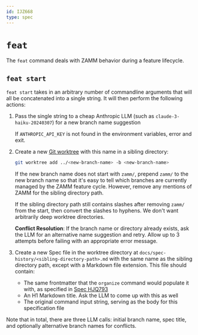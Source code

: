 ```yaml
---
id: IJZ668
type: spec
---
```


# `feat`

The `feat` command deals with ZAMM behavior during a feature lifecycle.

## `feat start`

`feat start` takes in an arbitrary number of commandline arguments that will all be concatenated into a single string. It will then perform the following actions:

1. Pass the single string to a cheap Anthropic LLM (such as `claude-3-haiku-20240307`) for a new branch name suggestion

   If `ANTHROPIC_API_KEY` is not found in the environment variables, error and exit.

2. Create a new [Git worktree](https://git-scm.com/docs/git-worktree) with this name in a sibling directory:

   ```bash
   git worktree add ../<new-branch-name> -b <new-branch-name>
   ```

   If the new branch name does not start with `zamm/`, prepend `zamm/` to the new branch name so that it's easy to tell which branches are currently managed by the ZAMM feature cycle. However, remove any mentions of ZAMM for the sibling directory path.

   If the sibling directory path still contains slashes after removing `zamm/` from the start, then convert the slashes to hyphens. We don't want arbitrarily deep worktree directories.

   **Conflict Resolution**: If the branch name or directory already exists, ask the LLM for an alternative name suggestion and retry. Allow up to 3 attempts before failing with an appropriate error message.

3. Create a new Spec file in the worktree directory at `docs/spec-history/<sibling-directory-path>.md` with the same name as the sibling directory path, except with a Markdown file extension. This file should contain:
   - The same frontmatter that the `organize` command would populate it with, as specified in [Spec HJQ793](/llm-autostart/docs/specs/cli/organize/README.md)
   - An H1 Markdown title. Ask the LLM to come up with this as well
   - The original command input string, serving as the body for this specification file

Note that in total, there are three LLM calls: initial branch name, spec title, and optionally alternative branch names for conflicts.
